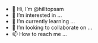 - 👋 Hi, I’m @hilltopsam
- 👀 I’m interested in ...
- 🌱 I’m currently learning ...
- 💞️ I’m looking to collaborate on ...
- 📫 How to reach me ...

<!---
hilltopsam/hilltopsam is a ✨ special ✨ repository because its `README.md` (this file) appears on your GitHub profile.
You can click the Preview link to take a look at your changes.
--->
